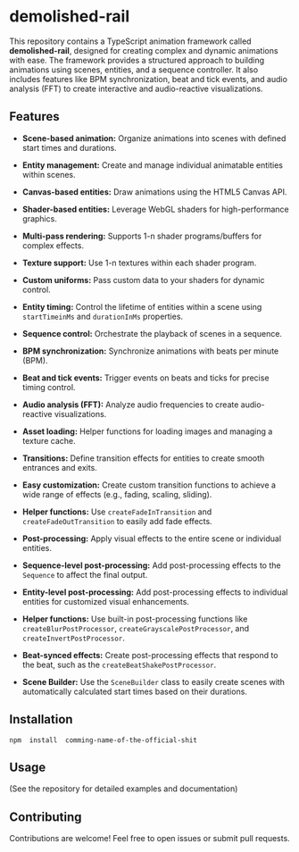 
# demolished-rail

  This repository contains a TypeScript animation framework called **demolished-rail**, designed for creating complex and dynamic animations with ease. The framework provides a structured approach to building animations using scenes, entities, and a sequence controller. It also includes features like BPM synchronization, beat and tick events, and audio analysis (FFT) to create interactive and audio-reactive visualizations.
  

## Features

  

*  **Scene-based animation:** Organize animations into scenes with defined start times and durations.

*  **Entity management:** Create and manage individual animatable entities within scenes.

*  **Canvas-based entities:** Draw animations using the HTML5 Canvas API.

*  **Shader-based entities:** Leverage WebGL shaders for high-performance graphics.

*  **Multi-pass rendering:** Supports 1-n shader programs/buffers for complex effects.

*  **Texture support:** Use 1-n textures within each shader program.

*  **Custom uniforms:** Pass custom data to your shaders for dynamic control.

*  **Entity timing:** Control the lifetime of entities within a scene using `startTimeinMs` and `durationInMs` properties.

*  **Sequence control:** Orchestrate the playback of scenes in a sequence.

*  **BPM synchronization:** Synchronize animations with beats per minute (BPM).

*  **Beat and tick events:** Trigger events on beats and ticks for precise timing control.

*  **Audio analysis (FFT):** Analyze audio frequencies to create audio-reactive visualizations.

*  **Asset loading:** Helper functions for loading images and managing a texture cache.

*  **Transitions:** Define transition effects for entities to create smooth entrances and exits.

*  **Easy customization:** Create custom transition functions to achieve a wide range of effects (e.g., fading, scaling, sliding).

*  **Helper functions:** Use `createFadeInTransition` and `createFadeOutTransition` to easily add fade effects.

*  **Post-processing:** Apply visual effects to the entire scene or individual entities.

*  **Sequence-level post-processing:** Add post-processing effects to the `Sequence` to affect the final output.

*  **Entity-level post-processing:** Add post-processing effects to individual entities for customized visual enhancements.

*  **Helper functions:** Use built-in post-processing functions like `createBlurPostProcessor`, `createGrayscalePostProcessor`, and `createInvertPostProcessor`.

*  **Beat-synced effects:** Create post-processing effects that respond to the beat, such as the `createBeatShakePostProcessor`.

*  **Scene Builder:** Use the `SceneBuilder` class to easily create scenes with automatically calculated start times based on their durations.

  

## Installation
 

    npm  install  comming-name-of-the-official-shit


## Usage

  
(See  the  repository  for  detailed  examples  and  documentation)
  

## Contributing

  
Contributions  are  welcome!  Feel  free  to  open  issues  or  submit  pull  requests.

  
 
 
  